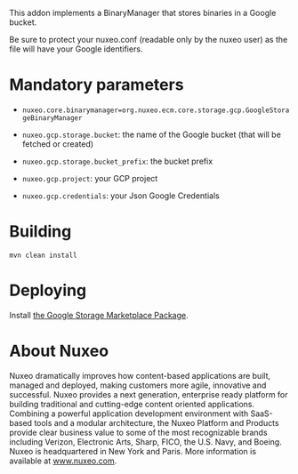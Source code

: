 This addon implements a BinaryManager that stores binaries in a Google bucket.

Be sure to protect your nuxeo.conf (readable only by the nuxeo user) as the
file will have your Google identifiers.

# Mandatory parameters

- `nuxeo.core.binarymanager=org.nuxeo.ecm.core.storage.gcp.GoogleStorageBinaryManager`

- `nuxeo.gcp.storage.bucket`: the name of the Google bucket (that will be fetched or created)

- `nuxeo.gcp.storage.bucket_prefix`: the bucket prefix

- `nuxeo.gcp.project`: your GCP project

- `nuxeo.gcp.credentials`: your Json Google Credentials

# Building

`mvn clean install`

# Deploying

Install [the Google Storage Marketplace Package](https://connect.nuxeo.com/nuxeo/site/marketplace/package/google-storage).

# About Nuxeo

Nuxeo dramatically improves how content-based applications are built, managed and deployed, making customers more agile, innovative and successful. Nuxeo provides a next generation, enterprise ready platform for building traditional and cutting-edge content oriented applications. Combining a powerful application development environment with SaaS-based tools and a modular architecture, the Nuxeo Platform and Products provide clear business value to some of the most recognizable brands including Verizon, Electronic Arts, Sharp, FICO, the U.S. Navy, and Boeing. Nuxeo is headquartered in New York and Paris. More information is available at www.nuxeo.com.
